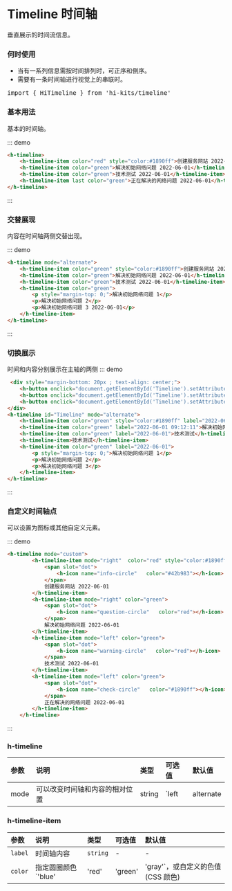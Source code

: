 # Timeline 时间轴

垂直展示的时间流信息。

### 何时使用
- 当有一系列信息需按时间排列时，可正序和倒序。
- 需要有一条时间轴进行视觉上的串联时。
<pre class="language-ts">
import { HiTimeline } from 'hi-kits/timeline'
</pre>

### 基本用法

基本的时间轴。

::: demo
```html
<h-timeline>
    <h-timeline-item color="red" style="color:#1890ff">创建服务网站 2022-06-01</h-timeline-item>
    <h-timeline-item color="green">解决初始网络问题 2022-06-01</h-timeline-item>
    <h-timeline-item color="green">技术测试 2022-06-01</h-timeline-item>
    <h-timeline-item last color="green">正在解决的网络问题 2022-06-01</h-timeline-item>
</h-timeline>

```
:::

### 交替展现

内容在时间轴两侧交替出现。

::: demo
```html
<h-timeline mode="alternate">
    <h-timeline-item color="green" style="color:#1890ff">创建服务网站 2022-06-01</h-timeline-item>
    <h-timeline-item color="green">解决初始网络问题 2022-06-01</h-timeline-item>
    <h-timeline-item color="green">技术测试 2022-06-01</h-timeline-item>
    <h-timeline-item color="green">
        <p style="margin-top: 0;">解决初始网络问题 1</p>
        <p>解决初始网络问题 2</p>
        <p>解决初始网络问题 3 2022-06-01</p>
    </h-timeline-item>
</h-timeline>

```
:::

### 切换展示
时间和内容分别展示在主轴的两侧
::: demo
```html
 <div style="margin-bottom: 20px ; text-align: center;">
    <h-button onclick="document.getElementById('Timeline').setAttribute('mode', 'left')">left</h-button>
    <h-button onclick="document.getElementById('Timeline').setAttribute('mode', 'right')">right</h-button>
    <h-button onclick="document.getElementById('Timeline').setAttribute('mode', 'alternate')">alternate</h-button>
</div>
<h-timeline id="Timeline" mode="alternate">
    <h-timeline-item color="green" style="color:#1890ff" label="2022-06-01 09:00:00">创建服务网站</h-timeline-item>
    <h-timeline-item color="green" label="2022-06-01 09:12:11">解决初始网络问题</h-timeline-item>
    <h-timeline-item color="green" label="2022-06-01">技术测试</h-timeline-item>
    <h-timeline-item>技术测试</h-timeline-item>
    <h-timeline-item color="green" label="2022-06-01">
        <p style="margin-top: 0;">解决初始网络问题 1</p>
        <p>解决初始网络问题 2</p>
        <p>解决初始网络问题 3</p>
    </h-timeline-item>
</h-timeline>

```
:::

### 自定义时间轴点

可以设置为图标或其他自定义元素。

::: demo
```html
<h-timeline mode="custom">
        <h-timeline-item mode="right"  color="red" style="color:#1890ff">
            <span slot="dot">
                <h-icon name="info-circle"   color="#42b983"></h-icon>
            </span>
            创建服务网站 2022-06-01
        </h-timeline-item>
        <h-timeline-item mode="right" color="green">
            <span slot="dot">
                <h-icon name="question-circle"   color="red"></h-icon>
            </span>
            解决初始网络问题 2022-06-01
        </h-timeline-item>
        <h-timeline-item mode="left" color="green">
            <span slot="dot">
                <h-icon name="warning-circle"   color="red"></h-icon>
            </span>
            技术测试 2022-06-01
        </h-timeline-item>
        <h-timeline-item mode="left" color="green">
            <span slot="dot">
                <h-icon name="check-circle"   color="#1890ff"></h-icon>
            </span>
            正在解决的网络问题 2022-06-01
        </h-timeline-item>
    </h-timeline>

```
:::
### h-timeline

|参数|说明|类型|可选值|默认值
|:--|:--|:--|:-----|:---
| mode| 可以改变时间轴和内容的相对位置| string 	 |  `left | alternate | right | custom` |  `right`

### h-timeline-item

|参数|说明|类型|可选值|默认值
|:--|:--|:--|:-----|:---
| `label`| 时间轴内容| `string` 	 |  - |  -
| `color`| 指定圆圈颜色 `'blue' | 'red' | 'green' | 'gray'`，或自定义的色值 (CSS 颜色)| `string` 	 |  - |  -
